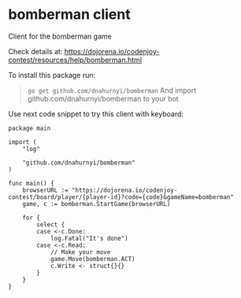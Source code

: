 # bomberman client
Client for the bomberman game

Check details at: https://dojorena.io/codenjoy-contest/resources/help/bomberman.html

To install this package run:
 > `go get github.com/dnahurnyi/bomberman`
And import github.com/dnahurnyi/bomberman to your bot

Use next code snippet to try this client with keyboard:
```
package main

import (
	"log"

	"github.com/dnahurnyi/bomberman"
)

func main() {
	browserURL := "https://dojorena.io/codenjoy-contest/board/player/{player-id}?code={code}&gameName=bomberman"
	game, c := bomberman.StartGame(browserURL)

	for {
		select {
		case <-c.Done:
			log.Fatal("It's done")
		case <-c.Read:
			// Make your move
			game.Move(bomberman.ACT)
			c.Write <- struct{}{}
		}
	}
}

```
